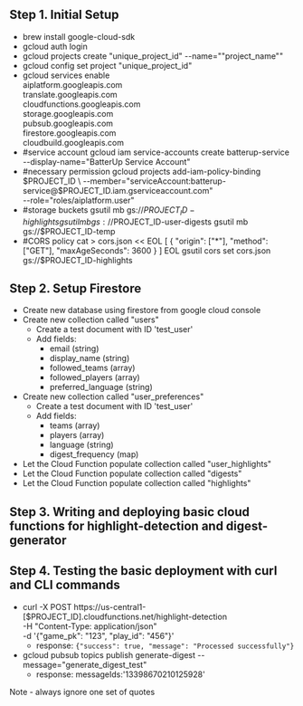 ## Step 1. Initial Setup
- brew install google-cloud-sdk
- gcloud auth login
- gcloud projects create "unique_project_id" --name=""project_name""
- gcloud config set project "unique_project_id"
- gcloud services enable \
    aiplatform.googleapis.com \
    translate.googleapis.com \
    cloudfunctions.googleapis.com \
    storage.googleapis.com \
    pubsub.googleapis.com \
    firestore.googleapis.com \
    cloudbuild.googleapis.com
- #service account gcloud iam service-accounts create batterup-service \
    --display-name="BatterUp Service Account"
- #necessary permission gcloud projects add-iam-policy-binding $PROJECT_ID \
    --member="serviceAccount:batterup-service@$PROJECT_ID.iam.gserviceaccount.com" \
    --role="roles/aiplatform.user"
- #storage buckets gsutil mb gs://$PROJECT_ID-highlights
    gsutil mb gs://$PROJECT_ID-user-digests
    gsutil mb gs://$PROJECT_ID-temp
- #CORS policy cat > cors.json << EOL
[
    {
        "origin": ["*"],
        "method": ["GET"],
        "maxAgeSeconds": 3600
    }
]
EOL
gsutil cors set cors.json gs://$PROJECT_ID-highlights

## Step 2. Setup Firestore
- Create new database using firestore from google cloud console
- Create new collection called "users"
    - Create a test document with ID 'test_user'
    - Add fields:
        - email (string)
        - display_name (string)
        - followed_teams (array)
        - followed_players (array)
        - preferred_language (string)
- Create new collection called "user_preferences"
    - Create a test document with ID 'test_user'
    - Add fields:
        - teams (array)
        - players (array)
        - language (string)
        - digest_frequency (map)
- Let the Cloud Function populate collection called "user_highlights"
- Let the Cloud Function populate collection called "digests"
- Let the Cloud Function populate collection called "highlights"

## Step 3. Writing and deploying basic cloud functions for highlight-detection and digest-generator

## Step 4. Testing the basic deployment  with curl and CLI commands
- curl -X POST https://us-central1-[$PROJECT_ID].cloudfunctions.net/highlight-detection \
  -H "Content-Type: application/json" \
  -d '{"game_pk": "123", "play_id": "456"}'
    - response: ```{"success": true, "message": "Processed successfully"}```
- gcloud pubsub topics publish generate-digest --message="generate_digest_test"
    - response: messageIds:'13398670210125928'

Note - always ignore one set of quotes